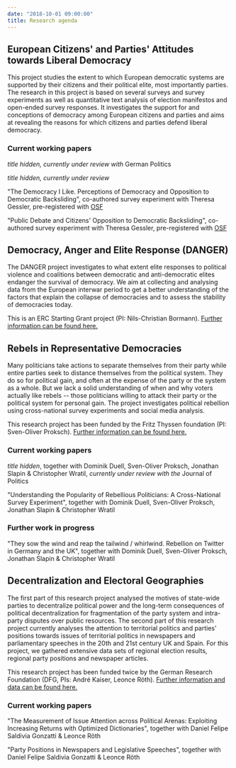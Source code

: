 ```yaml
---
date: "2018-10-01 09:00:00"
title: Research agenda
---
```


## European Citizens' and Parties' Attitudes towards Liberal Democracy

This project studies the extent to which European democratic systems are supported by their citizens and their political elite, most importantly parties. The research in this project is based on several surveys and survey experiments as well as quantitative text analysis of election manifestos and open-ended survey responses. It investigates the support for and conceptions of democracy among European citizens and parties and aims at revealing the reasons for which citizens and parties defend liberal democracy.

### Current working papers

_title hidden, currently under review with_ German Politics

_title hidden, currently under review_ 

"The Democracy I Like. Perceptions of Democracy and Opposition to Democratic Backsliding", co-authored survey experiment with Theresa Gessler, pre-registered with [OSF](https://osf.io/47xp2/)

"Public Debate and Citizens' Opposition to Democratic Backsliding", co-authored survey experiment with Theresa Gessler, pre-registered with [OSF](https://osf.io/47xp2/)

## Democracy, Anger and Elite Response (DANGER)

The DANGER project investigates to what extent elite responses to political violence and coalitions between democratic and anti-democratic elites endanger the survival of democracy. We aim at collecting and analysing data from the European interwar period to get a better understanding of the factors that explain the collapse of democracies and to assess the stability of democracies today.

This is an ERC Starting Grant project (PI: Nils-Christian Bormann). [Further information can be found here.](https://www.uni-wh.de/en/uwh-international/university/faculty-of-management-economics-and-society/department-of-philosophy-politics-and-economics/chair-of-international-political-studies/)

## Rebels in Representative Democracies

Many politicians take actions to separate themselves from their party while entire parties seek to distance themselves from the political system. They do so for political gain, and often at the expense of the party or the system as a whole. But we lack a solid understanding of when and why voters actually like rebels -- those politicians willing to attack their party or the political system for personal gain. The project investigates political rebellion using cross-national survey experiments and social media analysis.

This research project has been funded by the Fritz Thyssen foundation  (PI: Sven-Oliver Proksch). [Further information can be found here.](https://cccp.uni-koeln.de/de/research/current-research-projects/rebels-in-representative-democracy-the-appeal-and-consequences-of-political-defection-in-europe/)

### Current working papers

_title hidden_, together with Dominik Duell, Sven-Oliver Proksch, Jonathan Slapin & Christopher Wratil, _currently under review with the_ Journal of Politics

"Understanding the Popularity of Rebellious Politicians: A Cross-National Survey Experiment", together with Dominik Duell, Sven-Oliver Proksch, Jonathan Slapin & Christopher Wratil

### Further work in progress

"They sow the wind and reap the tailwind / whirlwind. Rebellion on Twitter in Germany and the UK", together with Dominik Duell, Sven-Oliver Proksch, Jonathan Slapin & Christopher Wratil


## Decentralization and Electoral Geographies

The first part of this research project analysed the motives of state-wide parties to decentralize political power and the long-term consequences of political decentralization for fragmentation of the party system and intra-party disputes over public resources. The second part of this research project currently analyses the attention to territorial politics and parties' positions towards issues of territorial politics in newspapers and parliamentary speeches in the 20th and 21st century UK and Spain. For this project, we gathered extensive data sets of regional election results, regional party positions and newspaper articles. 

This research project has been funded twice by the German Research Foundation (DFG, PIs: André Kaiser, Leonce Röth). [Further information and data can be found here.](https://cccp.uni-koeln.de/de/research/current-research-projects/deg-decentralization-and-electoral-geographies-i-ii)

### Current working papers

"The Measurement of Issue Attention across Political Arenas: Exploiting Increasing Returns with Optimized Dictionaries", together with Daniel Felipe Saldivia Gonzatti & Leonce Röth

"Party Positions in Newspapers and Legislative Speeches", together with Daniel Felipe Saldivia Gonzatti & Leonce Röth
